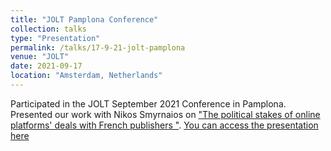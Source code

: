 ```yaml
---
title: "JOLT Pamplona Conference"
collection: talks
type: "Presentation"
permalink: /talks/17-9-21-jolt-pamplona
venue: "JOLT"
date: 2021-09-17
location: "Amsterdam, Netherlands"
---
```


Participated in the JOLT September 2021 Conference in Pamplona. Presented our work with Nikos Smyrnaios on ["The political stakes of online platforms' deals with French publishers
"](https://shs.hal.science/halshs-03747847). [You can access the presentation here](https://github.com/p-charis/cpapaevangelou/blob/master/presentation-files/Pamplona_presentation_Papaevangelou_Smyrnaios.pdf)